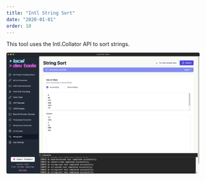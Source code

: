 ```yaml
---
title: "Intl String Sort"
date: "2020-01-01"
order: 10
---
```


This tool uses the Intl.Collator API to sort strings.

![String sort](images/stringsort.png)
